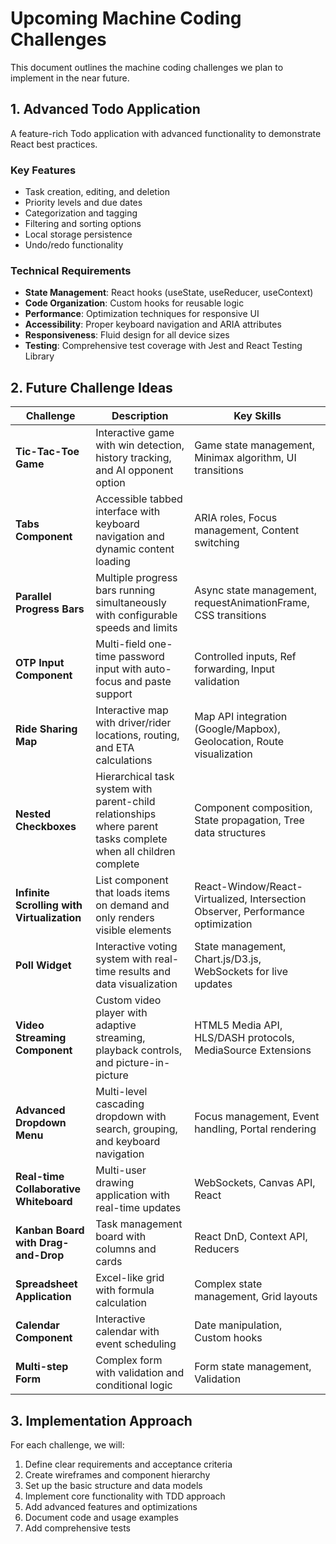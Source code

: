 # Upcoming Machine Coding Challenges

This document outlines the machine coding challenges we plan to implement in the near future.

## 1. Advanced Todo Application

A feature-rich Todo application with advanced functionality to demonstrate React best practices.

### Key Features
- Task creation, editing, and deletion
- Priority levels and due dates
- Categorization and tagging
- Filtering and sorting options
- Local storage persistence
- Undo/redo functionality

### Technical Requirements
- **State Management**: React hooks (useState, useReducer, useContext)
- **Code Organization**: Custom hooks for reusable logic
- **Performance**: Optimization techniques for responsive UI
- **Accessibility**: Proper keyboard navigation and ARIA attributes
- **Responsiveness**: Fluid design for all device sizes
- **Testing**: Comprehensive test coverage with Jest and React Testing Library

## 2. Future Challenge Ideas

| Challenge | Description | Key Skills |
|-----------|-------------|------------|
| **Tic-Tac-Toe Game** | Interactive game with win detection, history tracking, and AI opponent option | Game state management, Minimax algorithm, UI transitions |
| **Tabs Component** | Accessible tabbed interface with keyboard navigation and dynamic content loading | ARIA roles, Focus management, Content switching |
| **Parallel Progress Bars** | Multiple progress bars running simultaneously with configurable speeds and limits | Async state management, requestAnimationFrame, CSS transitions |
| **OTP Input Component** | Multi-field one-time password input with auto-focus and paste support | Controlled inputs, Ref forwarding, Input validation |
| **Ride Sharing Map** | Interactive map with driver/rider locations, routing, and ETA calculations | Map API integration (Google/Mapbox), Geolocation, Route visualization |
| **Nested Checkboxes** | Hierarchical task system with parent-child relationships where parent tasks complete when all children complete | Component composition, State propagation, Tree data structures |
| **Infinite Scrolling with Virtualization** | List component that loads items on demand and only renders visible elements | React-Window/React-Virtualized, Intersection Observer, Performance optimization |
| **Poll Widget** | Interactive voting system with real-time results and data visualization | State management, Chart.js/D3.js, WebSockets for live updates |
| **Video Streaming Component** | Custom video player with adaptive streaming, playback controls, and picture-in-picture | HTML5 Media API, HLS/DASH protocols, MediaSource Extensions |
| **Advanced Dropdown Menu** | Multi-level cascading dropdown with search, grouping, and keyboard navigation | Focus management, Event handling, Portal rendering |
| **Real-time Collaborative Whiteboard** | Multi-user drawing application with real-time updates | WebSockets, Canvas API, React |
| **Kanban Board with Drag-and-Drop** | Task management board with columns and cards | React DnD, Context API, Reducers |
| **Spreadsheet Application** | Excel-like grid with formula calculation | Complex state management, Grid layouts |
| **Calendar Component** | Interactive calendar with event scheduling | Date manipulation, Custom hooks |
| **Multi-step Form** | Complex form with validation and conditional logic | Form state management, Validation |

## 3. Implementation Approach

For each challenge, we will:

1. Define clear requirements and acceptance criteria
2. Create wireframes and component hierarchy
3. Set up the basic structure and data models
4. Implement core functionality with TDD approach
5. Add advanced features and optimizations
6. Document code and usage examples
7. Add comprehensive tests
